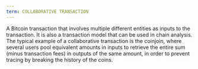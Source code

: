 ```yaml
---
term: COLLABORATIVE TRANSACTION
---
```


A Bitcoin transaction that involves multiple different entities as inputs to the transaction. It is also a transaction model that can be used in chain analysis. The typical example of a collaborative transaction is the coinjoin, where several users pool equivalent amounts in inputs to retrieve the entire sum (minus transaction fees) in outputs of the same amount, in order to prevent tracing by breaking the history of the coins.

